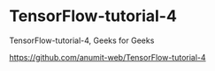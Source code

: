 # TensorFlow-tutorial-4
TensorFlow-tutorial-4,  Geeks for Geeks

https://github.com/anumit-web/TensorFlow-tutorial-4


